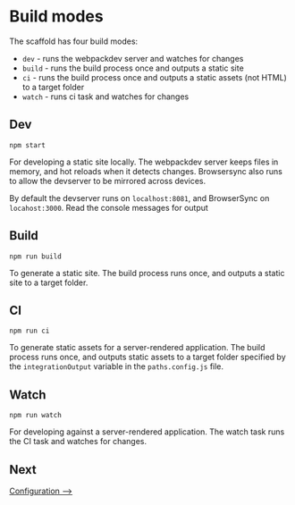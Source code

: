# Build modes

The scaffold has four build modes:
- `dev` - runs the webpackdev server and watches for changes
- `build` - runs the build process once and outputs a static site
- `ci` - runs the build process once and outputs a static assets (not HTML) to a target folder
- `watch` - runs ci task and watches for changes 


## Dev
```
npm start
```

For developing a static site locally. The webpackdev server keeps files in memory, and hot reloads when it detects changes. Browsersync also runs to allow the devserver to be mirrored across devices.

By default the devserver runs on `localhost:8081`, and BrowserSync on `locahost:3000`. Read the console messages for output 

## Build
```
npm run build
```
To generate a static site. The build process runs once, and outputs a static site to a target folder.

## CI
```
npm run ci
```
To generate static assets for a server-rendered application. The build process runs once, and outputs static assets to a target folder specified by the `integrationOutput` variable in the `paths.config.js` file.

## Watch
```
npm run watch
```
For developing against a server-rendered application. The watch task runs the CI task and watches for changes.


## Next
[Configuration ⟶](./configuration.md)